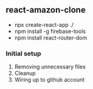 ## react-amazon-clone

- npx create-react-app ./
- npm install -g firebase-tools
- npm install react-router-dom

### Initial setup

1. Removing unnecessary files
2. Cleanup
3. Wiring up to github account
